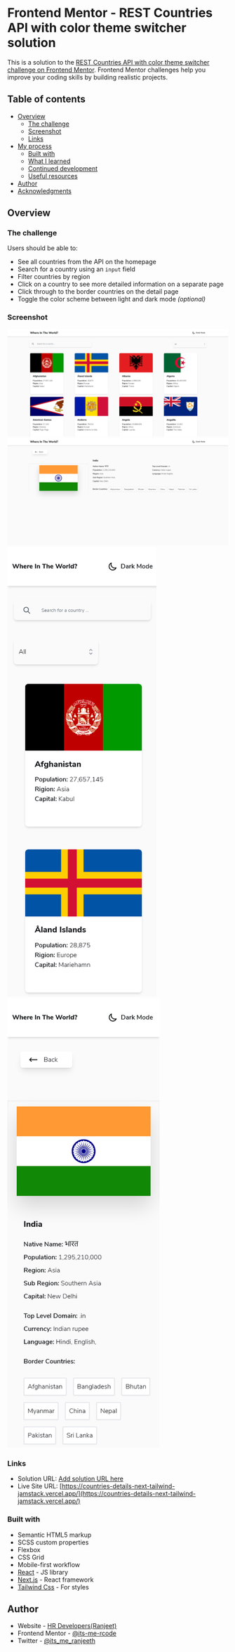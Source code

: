 # Frontend Mentor - REST Countries API with color theme switcher solution

This is a solution to the [REST Countries API with color theme switcher challenge on Frontend Mentor](https://www.frontendmentor.io/challenges/rest-countries-api-with-color-theme-switcher-5cacc469fec04111f7b848ca). Frontend Mentor challenges help you improve your coding skills by building realistic projects. 

## Table of contents

- [Overview](#overview)
  - [The challenge](#the-challenge)
  - [Screenshot](#screenshot)
  - [Links](#links)
- [My process](#my-process)
  - [Built with](#built-with)
  - [What I learned](#what-i-learned)
  - [Continued development](#continued-development)
  - [Useful resources](#useful-resources)
- [Author](#author)
- [Acknowledgments](#acknowledgments)



## Overview

### The challenge

Users should be able to:

- See all countries from the API on the homepage
- Search for a country using an `input` field
- Filter countries by region
- Click on a country to see more detailed information on a separate page
- Click through to the border countries on the detail page
- Toggle the color scheme between light and dark mode *(optional)*

### Screenshot

![](./Screenshot_desktop.png)
![](./Screenshot_desktop2.png)
![](./Screenshot_mobile.png)
![](./Screenshot_mobile2.png)



### Links

- Solution URL: [Add solution URL here](https://www.frontendmentor.io/challenges/rest-countries-api-with-color-theme-switcher-5cacc469fec04111f7b848ca/hub/rest-countries-api-with-color-theme-switcher-9fWspiVLr/edit)
- Live Site URL: [https://countries-details-next-tailwind-jamstack.vercel.app/](https://countries-details-next-tailwind-jamstack.vercel.app/)



### Built with

- Semantic HTML5 markup
- SCSS custom properties
- Flexbox
- CSS Grid
- Mobile-first workflow
- [React](https://reactjs.org/) - JS library
- [Next.js](https://nextjs.org/) - React framework
- [Tailwind Css](https://tailwindcss.com/) - For styles


## Author

- Website - [HR Developers(Ranjeet)](https://modest-jones-78fd0c.netlify.app/)
- Frontend Mentor - [@its-me-rcode](https://www.frontendmentor.io/profile/its-me-rcode)
- Twitter - [@its_me_ranjeeth](https://www.twitter.com/@its_me_ranjeeth)



